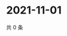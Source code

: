 # 2021-11-01

共 0 条

<!-- BEGIN WEIBO -->
<!-- 最后更新时间 Mon Nov 01 2021 04:11:21 GMT+0800 (China Standard Time) -->

<!-- END WEIBO -->
